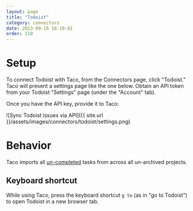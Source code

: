 ```yaml
---
layout: page
title: "Todoist"
category: connectors
date: 2013-09-16 16:10:01
order: 110
---
```


# Setup

To connect Todoist with Taco, from the Connectors page, click "Todoist."
Taco will present a settings page like the one below. Obtain an API
token from your Todoist "Settings" page (under the "Account" tab).

Once you have the API key, provide it to Taco:

![Sync Todoist issues via API]({{ site.url }}/assets/images/connectors/todoist/settings.png)


# Behavior

Taco imports all [un-completed](https://todoist.com/API/help#items)
tasks from across all un-archived projects.

## Keyboard shortcut

While using Taco, press the keyboard shortcut `g to` (as in "go to
Todoist") to open Todoist in a new browser tab.
